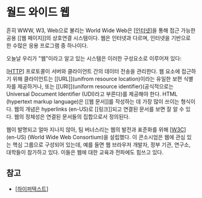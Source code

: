# 월드 와이드 웹

흔히 WWW, W3, Web으로 불리는 World Wide Web은 [[인터넷]]을 통해 접근 가능한 공용 [[웹 페이지]]의 상호연결 시스템이다. 웹은 인터넷과 다르며, 인터넷을 기반으로 한 수많은 응용 프로그램 중 하나이다.

오늘날 우리가 "웹"이라고 알고 있는 시스템은 이러한 구성요소로 이루어져 있다:

[[HTTP]] 프로토콜이 서버와 클라이언트 간의 데이터 전송을 관리한다.
웹 요소에 접근하기 위해 클라이언트는 [[URL]](unifrom resource location)이라는 유일한 보편 식별자를 제공하거나, 또는 [[URI]](uniform resource identifier)(공식적으로는 Universal Document Identifier (UDI)라고 부른다)를 제공해야 한다.
HTML (hypertext markup language)은 [[웹 문서]]를 작성하는 데 가장 많이 쓰이는 형식이다.
웹의 개념은 hyperlinks (en-US)로 [[링크]]되고 연결된 문서를 보면 잘 알 수 있다. 웹의 정체성은 연결된 문서들의 집합으로서 정의된다.

웹이 발명되고 얼마 지나지 않아, 팀 버너스리는 웹의 발전과 표준화를 위해 [[W3C]] (en-US) (World Wide Web Consortium)을 설립했다. 이 콘소시엄은 웹에 관심 있는 핵심 그룹으로 구성되어 있는데, 예를 들면 웹 브라우저 개발자, 정부 기관, 연구소, 대학들이 참가하고 있다. 이들은 웹에 대한 교육과 전파에도 힘쓰고 있다.

## 참고
- [[하이퍼텍스트]]

[//begin]: # "Autogenerated link references for markdown compatibility"
[인터넷]: 인터넷.md "인터넷"
[HTTP]: HTTP.md "HTTP"
[W3C]: W3C.md "W3C"
[하이퍼텍스트]: 하이퍼텍스트.md "하이퍼텍스트"
[//end]: # "Autogenerated link references"